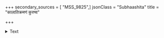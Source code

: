 +++
secondary_sources = [ "MSS_9825",]
jsonClass = "Subhaashita"
title = "कालातिक्रमणं कुरुष्व"

+++

<details><summary>Text</summary>

कालातिक्रमणं कुरुष्व तडितां विस्फूर्जितैस्त्रासय स्फारैर्भीषय गर्जितैरतितरां कार्ष्ण्यं मुखे दर्शय।  
यस्यानन्यगतेः पयोद मनसो जिंज्ञासया चातक- स्याधेहि त्वमिहाखिलं तदपि न त्वत्तः परं याचते॥
</details>
